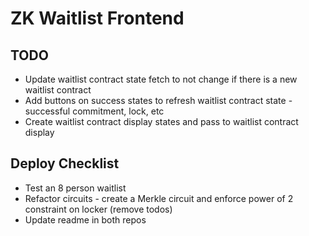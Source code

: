 # ZK Waitlist Frontend

## TODO
- Update waitlist contract state fetch to not change if there is a new waitlist contract
- Add buttons on success states to refresh waitlist contract state - successful commitment, lock, etc
- Create waitlist contract display states and pass to waitlist contract display

## Deploy Checklist
- Test an 8 person waitlist
- Refactor circuits - create a Merkle circuit and enforce power of 2 constraint on locker (remove todos)
- Update readme in both repos